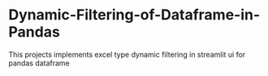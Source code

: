 # Dynamic-Filtering-of-Dataframe-in-Pandas
This projects implements excel type dynamic filtering in streamlit ui for pandas dataframe
